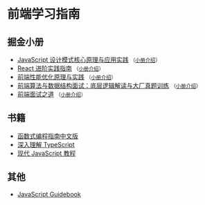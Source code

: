 # 前端学习指南

## 掘金小册

* [JavaScript 设计模式核心原理与应用实践](https://onenesss-organization.gitbook.io/jj-xiaoce/javascript-she-ji-mo-shi-he-xin-yuan-li-yu-ying-yong-shi-jian/) <small>（[小册介绍](https://juejin.cn/book/6844733790204461070)）</small>
* [React 进阶实践指南](https://onenesss-organization.gitbook.io/jj-xiaoce/react-jin-jie-shi-jian-zhi-nan/) <small>（[小册介绍](https://juejin.cn/book/6945998773818490884)）</small>
* [前端性能优化原理与实践](https://onenesss-organization.gitbook.io/jj-xiaoce/qian-duan-xing-neng-you-hua-yuan-li-yu-shi-jian/) <small>（[小册介绍](https://juejin.cn/book/6844733750048210957)）</small>
* [前端算法与数据结构面试：底层逻辑解读与大厂真题训练](https://onenesss-organization.gitbook.io/jj-xiaoce/qian-duan-suan-fa-yu-shu-ju-jie-gou-mian-shi-di-ceng-luo-ji-jie-du-yu-da-chang-zhen-ti-xun-lian/) <small>（[小册介绍](https://juejin.cn/book/6844733800300150797)）</small>
* [前端面试之道](https://onenesss-organization.gitbook.io/jj-xiaoce/qian-duan-mian-shi-zhi-dao/) <small>（[小册介绍](https://juejin.cn/book/6844733763675488269)）</small>

## 书籍

* [函数式编程指南中文版](https://llh911001.gitbook.io/mostly-adequate-guide-chinese)
* [深入理解 TypeScript](https://jkchao.github.io/typescript-book-chinese/)
* [现代 JavaScript 教程](https://zh.javascript.info/)

## 其他

* [JavaScript Guidebook](https://tsejx.github.io/javascript-guidebook/)
